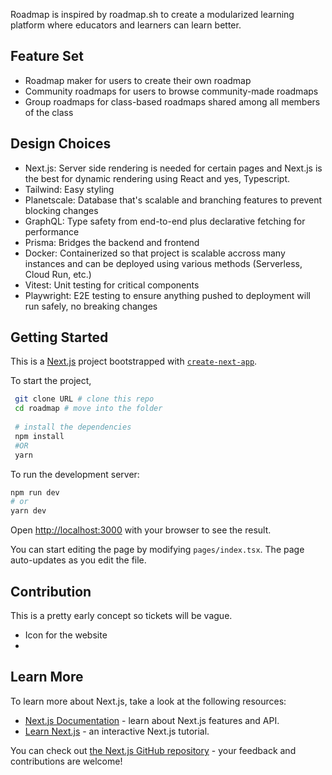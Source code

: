 Roadmap is inspired by roadmap.sh to create a modularized learning platform where educators and learners can learn better.

## Feature Set
- Roadmap maker for users to create their own roadmap
- Community roadmaps for users to browse community-made roadmaps
- Group roadmaps for class-based roadmaps shared among all members of the class

## Design Choices
- Next.js: Server side rendering is needed for certain pages and Next.js is the best for dynamic rendering using React and yes, Typescript.
- Tailwind: Easy styling
- Planetscale: Database that's scalable and branching features to prevent blocking changes
- GraphQL: Type safety from end-to-end plus declarative fetching for performance
- Prisma: Bridges the backend and frontend
- Docker: Containerized so that project is scalable accross many instances and can be deployed using various methods (Serverless, Cloud Run, etc.)
- Vitest: Unit testing for critical components
- Playwright: E2E testing to ensure anything pushed to deployment will run safely, no breaking changes

## Getting Started

This is a [Next.js](https://nextjs.org/) project bootstrapped with [`create-next-app`](https://github.com/vercel/next.js/tree/canary/packages/create-next-app).

To start the project,

```bash
 git clone URL # clone this repo
 cd roadmap # move into the folder
 
 # install the dependencies
 npm install 
 #OR 
 yarn
```

To run the development server:

```bash
npm run dev
# or
yarn dev
```

Open [http://localhost:3000](http://localhost:3000) with your browser to see the result.

You can start editing the page by modifying `pages/index.tsx`. The page auto-updates as you edit the file.

## Contribution

This is a pretty early concept so tickets will be vague.
- Icon for the website
- 

## Learn More

To learn more about Next.js, take a look at the following resources:

- [Next.js Documentation](https://nextjs.org/docs) - learn about Next.js features and API.
- [Learn Next.js](https://nextjs.org/learn) - an interactive Next.js tutorial.

You can check out [the Next.js GitHub repository](https://github.com/vercel/next.js/) - your feedback and contributions are welcome!

